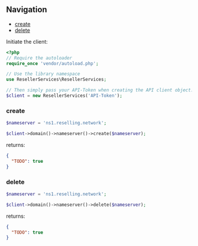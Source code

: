 ## Navigation
* [create](#create)
* [delete](#delete)

Initiate the client:
```php
<?php
// Require the autoloader
require_once 'vendor/autoload.php';

// Use the library namespace
use ResellerServices\ResellerServices;

// Then simply pass your API-Token when creating the API client object.
$client = new ResellerServices('API-Token');
```

### create
```php
$nameserver = 'ns1.reselling.network';

$client->domain()->nameserver()->create($nameserver);
```
returns:
```json
{
  "TODO": true
}
```

### delete
```php
$nameserver = 'ns1.reselling.network';

$client->domain()->nameserver()->delete($nameserver);
```
returns:
```json
{
  "TODO": true
}
```